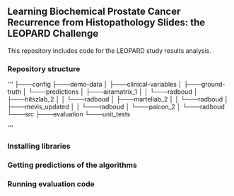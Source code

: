 ## Learning Biochemical Prostate Cancer Recurrence from Histopathology Slides: the LEOPARD Challenge
This repository includes code for the LEOPARD study results analysis.

### Repository structure

'''
├───config
    ├───demo-data
    │   ├───clinical-variables
    │   ├───ground-truth
    │   └───predictions
    │       ├───airamatrix_1
    │       │   └───radboud
    │       ├───hitszlab_2
    │       │   └───radboud
    │       ├───martellab_2
    │       │   └───radboud
    │       ├───mevis_updated
    │       │   └───radboud
    │       └───paicon_2
    │           └───radboud
    └───src
        ├───evaluation
        └───unit_tests
        
'''
### Installing libraries

### Getting predictions of the algorithms 

### Running evaluation code

